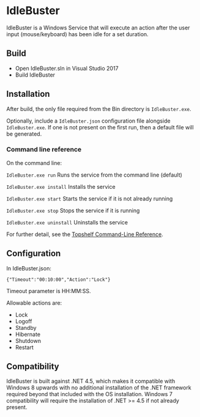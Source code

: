 # IdleBuster

IdleBuster is a Windows Service that will execute an action after the user input (mouse/keyboard) has been idle for a set duration.

## Build ##

* Open IdleBuster.sln in Visual Studio 2017
* Build IdleBuster

## Installation ##

After build, the only file required from the Bin directory is `IdleBuster.exe`. 

Optionally, include a `IdleBuster.json` configuration file alongside `IdleBuster.exe`. If one is not present on the first run, then a default file will be generated.

### Command line reference ###

On the command line:

`IdleBuster.exe run` Runs the service from the command line (default)

`IdleBuster.exe install` Installs the service

`IdleBuster.exe start` Starts the service if it is not already running

`IdleBuster.exe stop` Stops the service if it is running

`IdleBuster.exe uninstall` Uninstalls the service

For further detail, see the [Topshelf Command-Line Reference](https://topshelf.readthedocs.io/en/latest/overview/commandline.html).

## Configuration ##

In IdleBuster.json:
```
{"Timeout":"00:10:00","Action":"Lock"}
```

Timeout parameter is HH:MM:SS. 

Allowable actions are:
* Lock
* Logoff
* Standby
* Hibernate
* Shutdown
* Restart

## Compatibility ##

IdleBuster is built against .NET 4.5, which makes it compatible with Windows 8 upwards with no additional installation of the .NET framework required beyond that included with the OS installation. Windows 7 compatibility will require the installation of .NET >= 4.5 if not already present.
